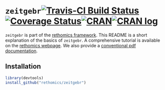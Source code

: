 


# `zeitgebr`[![Travis-CI Build Status](https://travis-ci.org/rethomics/zeitgebr.svg?branch=master)](https://travis-ci.org/rethomics/zeitgebr)[![Coverage Status](https://img.shields.io/codecov/c/github/rethomics/zeitgebr/master.svg)](https://codecov.io/github/rethomics/zeitgebr?branch=master)[![CRAN](http://www.r-pkg.org/badges/version/zeitgebr)](https://cran.r-project.org/package=zeitgebr)[![CRAN log](https://cranlogs.r-pkg.org/badges/zeitgebr)](https://www.rdocumentation.org/packages/zeitgebr)

<!-- [![AppVeyor Build Status](https://ci.appveyor.com/api/projects/status/github/tidyverse/hms?branch=master&svg=true)](https://ci.appveyor.com/project/tidyverse/hms)  -->

<!-- [![Coverage Status](https://img.shields.io/codecov/c/github/tidyverse/hms/master.svg)](https://codecov.io/github/tidyverse/hms?branch=master) [![CRAN_Status_Badge](http://www.r-pkg.org/badges/version/hms)](https://cran.r-project.org/package=hms) -->

`zeitgebr` is part of the [rethomics framework](https://rethomics.github.io/).
This README is a short explanation of the basics of `zeitgebr`.
A comprehensive tutorial is available on the [rethomics webpage](https://rethomics.github.io/zeitgebr.html).
We also provide a [conventional pdf documentation](zeitgebr.pdf).


## Installation

```r
library(devtools)
install_github("rethomics/zeitgebr")
```
